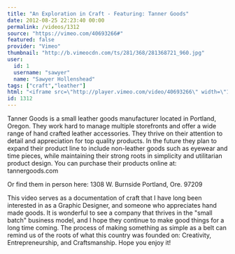```yaml
---
title: "An Exploration in Craft - Featuring: Tanner Goods"
date: 2012-08-25 22:23:40 00:00
permalink: /videos/1312
source: "https://vimeo.com/40693266#"
featured: false
provider: "Vimeo"
thumbnail: "http://b.vimeocdn.com/ts/281/368/281368721_960.jpg"
user:
  id: 1
  username: "sawyer"
  name: "Sawyer Hollenshead"
tags: ["craft","leather"]
html: "<iframe src=\"http://player.vimeo.com/video/40693266\" width=\"1280\" height=\"720\" frameborder=\"0\" webkitAllowFullScreen mozallowfullscreen allowFullScreen></iframe>"
id: 1312
---
```


Tanner Goods is a small leather goods manufacturer located in Portland, Oregon. They work hard to manage multiple storefronts and offer a wide range of hand crafted leather accessories. They thrive on their attention to detail and appreciation for top quality products. In the future they plan to expand their product line to include non-leather goods such as eyewear and time pieces, while maintaining their strong roots in simplicity and utilitarian product design. You can purchase their products online at: tannergoods.com

Or find them in person here:
1308 W. Burnside
Portland, Ore. 97209

This video serves as a documentation of craft that I have long been interested in as a Graphic Designer, and someone who appreciates hand made goods. It is wonderful to see a company that thrives in the "small batch" business model, and I hope they continue to make good things for a long time coming. The process of making something as simple as a belt can remind us of the roots of what this country was founded on: Creativity, Entrepreneurship, and Craftsmanship. Hope you enjoy it!
